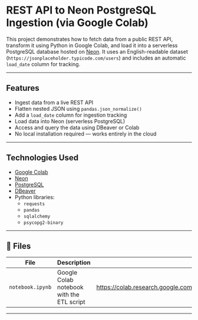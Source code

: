 #  REST API to Neon PostgreSQL Ingestion (via Google Colab)

This project demonstrates how to fetch data from a public REST API, transform it using Python in Google Colab, and load it into a serverless PostgreSQL database hosted on [Neon](https://neon.tech). It uses an English-readable dataset (`https://jsonplaceholder.typicode.com/users`) and includes an automatic `load_date` column for tracking.

---

##  Features

- Ingest data from a live REST API
- Flatten nested JSON using `pandas.json_normalize()`
- Add a `load_date` column for ingestion tracking
- Load data into Neon (serverless PostgreSQL)
- Access and query the data using DBeaver or Colab
- No local installation required — works entirely in the cloud

---

##  Technologies Used

- [Google Colab](https://colab.research.google.com/)
- [Neon](https://neon.tech/)
- [PostgreSQL](https://www.postgresql.org/)
- [DBeaver](https://dbeaver.io/)
- Python libraries:
  - `requests`
  - `pandas`
  - `sqlalchemy`
  - `psycopg2-binary`

---

## 📁 Files

| File              | Description                                |Link
|-------------------|--------------------------------------------|-------------------------------------------------------------------------------------------------
| `notebook.ipynb`  | Google Colab notebook with the ETL script  | https://colab.research.google.com/drive/1B2LmRuC1FT701U5_RYrrSxYaAEeo4AFI#scrollTo=aMimhwUREvdF

---


